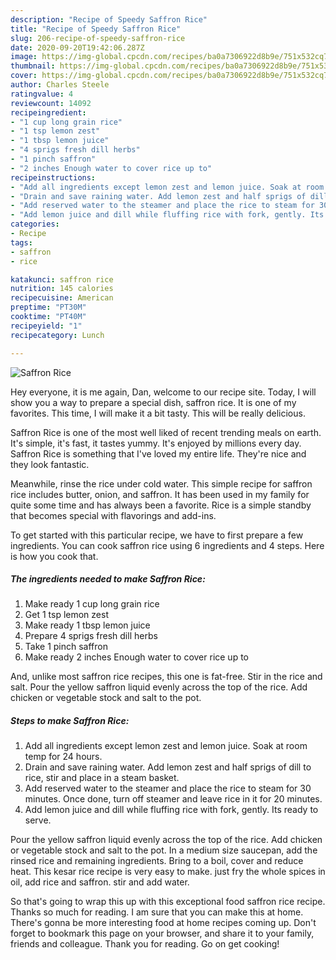 ```yaml
---
description: "Recipe of Speedy Saffron Rice"
title: "Recipe of Speedy Saffron Rice"
slug: 206-recipe-of-speedy-saffron-rice
date: 2020-09-20T19:42:06.287Z
image: https://img-global.cpcdn.com/recipes/ba0a7306922d8b9e/751x532cq70/saffron-rice-recipe-main-photo.jpg
thumbnail: https://img-global.cpcdn.com/recipes/ba0a7306922d8b9e/751x532cq70/saffron-rice-recipe-main-photo.jpg
cover: https://img-global.cpcdn.com/recipes/ba0a7306922d8b9e/751x532cq70/saffron-rice-recipe-main-photo.jpg
author: Charles Steele
ratingvalue: 4
reviewcount: 14092
recipeingredient:
- "1 cup long grain rice"
- "1 tsp lemon zest"
- "1 tbsp lemon juice"
- "4 sprigs fresh dill herbs"
- "1 pinch saffron"
- "2 inches Enough water to cover rice up to"
recipeinstructions:
- "Add all ingredients except lemon zest and lemon juice. Soak at room temp for 24 hours."
- "Drain and save raining water. Add lemon zest and half sprigs of dill to rice, stir and place in a steam basket."
- "Add reserved water to the steamer and place the rice to steam for 30 minutes. Once done, turn off steamer and leave rice in it for 20 minutes."
- "Add lemon juice and dill while fluffing rice with fork, gently. Its ready to serve."
categories:
- Recipe
tags:
- saffron
- rice

katakunci: saffron rice 
nutrition: 145 calories
recipecuisine: American
preptime: "PT30M"
cooktime: "PT40M"
recipeyield: "1"
recipecategory: Lunch

---
```



![Saffron Rice](https://img-global.cpcdn.com/recipes/ba0a7306922d8b9e/751x532cq70/saffron-rice-recipe-main-photo.jpg)

Hey everyone, it is me again, Dan, welcome to our recipe site. Today, I will show you a way to prepare a special dish, saffron rice. It is one of my favorites. This time, I will make it a bit tasty. This will be really delicious.

Saffron Rice is one of the most well liked of recent trending meals on earth. It's simple, it's fast, it tastes yummy. It's enjoyed by millions every day. Saffron Rice is something that I've loved my entire life. They're nice and they look fantastic.

Meanwhile, rinse the rice under cold water. This simple recipe for saffron rice includes butter, onion, and saffron. It has been used in my family for quite some time and has always been a favorite. Rice is a simple standby that becomes special with flavorings and add-ins.


To get started with this particular recipe, we have to first prepare a few ingredients. You can cook saffron rice using 6 ingredients and 4 steps. Here is how you cook that.

<!--inarticleads1-->

##### The ingredients needed to make Saffron Rice:

1. Make ready 1 cup long grain rice
1. Get 1 tsp lemon zest
1. Make ready 1 tbsp lemon juice
1. Prepare 4 sprigs fresh dill herbs
1. Take 1 pinch saffron
1. Make ready 2 inches Enough water to cover rice up to


And, unlike most saffron rice recipes, this one is fat-free. Stir in the rice and salt. Pour the yellow saffron liquid evenly across the top of the rice. Add chicken or vegetable stock and salt to the pot. 

<!--inarticleads2-->

##### Steps to make Saffron Rice:

1. Add all ingredients except lemon zest and lemon juice. Soak at room temp for 24 hours.
1. Drain and save raining water. Add lemon zest and half sprigs of dill to rice, stir and place in a steam basket.
1. Add reserved water to the steamer and place the rice to steam for 30 minutes. Once done, turn off steamer and leave rice in it for 20 minutes.
1. Add lemon juice and dill while fluffing rice with fork, gently. Its ready to serve.


Pour the yellow saffron liquid evenly across the top of the rice. Add chicken or vegetable stock and salt to the pot. In a medium size saucepan, add the rinsed rice and remaining ingredients. Bring to a boil, cover and reduce heat. This kesar rice recipe is very easy to make. just fry the whole spices in oil, add rice and saffron. stir and add water. 

So that's going to wrap this up with this exceptional food saffron rice recipe. Thanks so much for reading. I am sure that you can make this at home. There's gonna be more interesting food at home recipes coming up. Don't forget to bookmark this page on your browser, and share it to your family, friends and colleague. Thank you for reading. Go on get cooking!
